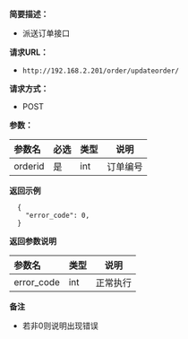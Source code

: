 
    
**简要描述：** 

- 派送订单接口

**请求URL：** 
- ` http://192.168.2.201/order/updateorder/ `
  
**请求方式：**
- POST 

**参数：** 

|参数名|必选|类型|说明|
|:----    |:---|:----- |-----   |
|orderid |是  |int |订单编号   |


 **返回示例**

``` 
  {
    "error_code": 0,
  }
```

 **返回参数说明** 

|参数名|类型|说明|
|:-----  |:-----|-----                           |
|error_code |int   |正常执行|

 **备注** 

- 若非0则说明出现错误


